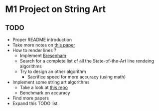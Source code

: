 
# M1 Project on String Art

## TODO

- Proper README introduction
- Take more notes on [this paper](https://www.dmg.tuwien.ac.at/geom/ig/publications/stringart/stringart.pdf)
- How to render lines ?
  - Implement [Bresenham](https://en.wikipedia.org/wiki/Bresenham%27s_line_algorithm)
  - Search for a complete list of all the State-of-the-Art line rendeing algorithms
  - Try to design an other algorithm
    - Sacrifice speed for more accuracy (using math)
- Implement some string art algorithms
  - Take a look at [this repo](https://github.com/danielvarga/string-art)
  - Benchmark on accuracy
- Find more papers
- Expand this TODO list
